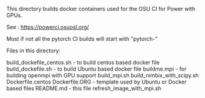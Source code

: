 
This directory builds docker containers used for the OSU CI for Power with GPUs.

See : https://powerci.osuosl.org/

Most if not all the pytorch CI builds will start with "pytorch-"

Files in this directory:

build_dockefile_centos.sh  - to build centos based docker file
build_dockefile.sh - to build Ubuntu based docker file
buildme.mpi - for building openmpi with GPU support
build_mpi.sh
build_nimbix_with_scipy.sh
Dockerfile.centos
Dockerfile.ORG - template used by Ubuntu or Docker based files
README.md - this file
refresh_image_with_mpi.sh

